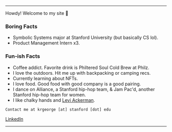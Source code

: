 ***
Howdy! Welcome to my site 👋 

### Boring Facts
* Symbolic Systems major at Stanford University (but basically CS lol).
* Product Management Intern x3.

### Fun-ish Facts
* Coffee addict. Favorite drink is Philtered Soul Cold Brew at Philz.
* I love the outdoors. Hit me up with backpacking or camping recs.
* Currently learning about NFTs.
* I love food. Good food with good company is a good pairing.
* I dance on Alliance, a Stanford hip-hop team, & Jam Pac'd, another Stanford hip-hop team for women.
* I like chalky hands and [Levi Ackerman](https://youtu.be/WjiCS5Zj1hM).

```
Contact me at krgeorge [at] stanford [dot] edu
```
[LinkedIn](https://www.linkedin.com/in/kayleegeorge8/)

***

